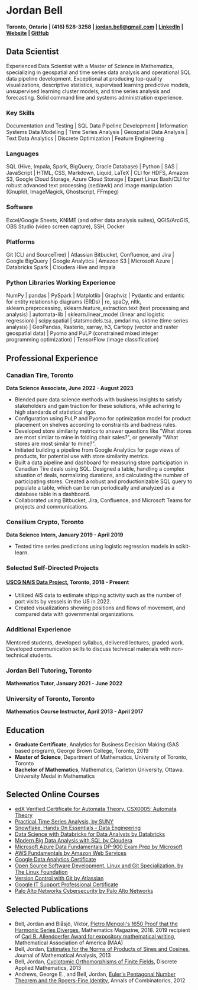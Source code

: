# Jordan Bell
**Toronto, Ontario | (416) 528-3258 | [jordan.bell@gmail.com](mailto:jordan.bell@gmail.com) | [LinkedIn](https://linkedin.com/in/jordanbell2357) | [Website](http://jordanbell.info) | [GitHub](https://github.com/jordanbell2357)**

## Data Scientist
Experienced Data Scientist with a Master of Science in Mathematics, specializing in geospatial and time series data analysis and operational SQL data pipeline development. Exceptional at producing top-quality visualizations, descriptive statistics, supervised learning predictive models, unsupervised learning cluster models, and time series analysis and forecasting. Solid command line and systems administration experience.

### Key Skills
Documentation and Testing | SQL Data Pipeline Development | Information Systems Data Modeling | Time Series Analysis | Geospatial Data Analysis | Text Data Analytics | Discrete Optimization | Feature Engineering

### Languages
SQL (Hive, Impala, Spark, BigQuery, Oracle Database) | Python | SAS | JavaScript | HTML, CSS, Markdown, Liquid, LaTeX | CLI for HDFS, Amazon S3, Google Cloud Storage, Azure Cloud Storage | Expert Linux Bash/CLI for robust advanced text processing (sed/awk) and image manipulation (Gnuplot, ImageMagick, Ghostscript, FFmpeg)

### Software
Excel/Google Sheets, KNIME (and other data analysis suites), QGIS/ArcGIS, OBS Studio (video screen capture), SSH, Docker

### Platforms
Git (CLI and SourceTree) | Atlassian Bitbucket, Confluence, and Jira | Google BigQuery | Google Analytics | Amazon S3 | Microsoft Azure | Databricks Spark | Cloudera Hive and Impala

### Python Libraries Working Experience
NumPy | pandas | PySpark | Matplotlib | Graphviz | Pydantic and erdantic for entity relationship diagrams (ERDs) | re, spaCy, nltk, sklearn.preprocessing, sklearn.feature_extraction.text (text processing and analysis) | automata-lib | sklearn.linear_model (linear and logistic regression) | scipy.spatial | statsmodels.tsa, pmdarima, sktime (time series analysis) | GeoPandas, Rasterio, xarray, h3, Cartopy (vector and raster geospatial data) | Pyomo and PuLP (constrained mixed integer programming optimization) | TensorFlow (image classification)

## Professional Experience

### Canadian Tire, Toronto
**Data Science Associate, June 2022 - August 2023**

- Blended pure data science methods with business insights to satisfy stakeholders and gain traction for these solutions, while adhering to high standards of statistical rigor.
- Configuration using PuLP and Pyomo for optimization model for product placement on shelves according to constraints and badness rules.
- Developed store similarity metrics to answer questions like "What stores are most similar to mine in folding chair sales?", or generally "What stores are most similar to mine?".
- Initiated building a pipeline from Google Analytics for page views of products, for potential use with store similarity metrics.
- Built a data pipeline and dashboard for measuring store participation in Canadian Tire deals using SQL. Designed a table, handling a complex situation of deals, normalizing durations, and calculating the number of participating stores. Created a robust and productionizable SQL query to populate a table, which can be run periodically and analyzed as a database table in a dashboard.
- Collaborated using Bitbucket, Jira, Confluence, and Microsoft Teams for projects and communications.


### Consilium Crypto, Toronto
**Data Science Intern, January 2019 - April 2019**

- Tested time series predictions using logistic regression models in scikit-learn.

### Selected Self-Directed Projects
#### [USCG NAIS Data Project](https://github.com/jordanbell2357/uscg-nais-data), Toronto, 2018 - Present

- Utilized AIS data to estimate shipping activity such as the number of port visits by vessels in the US in 2022.
- Created visualizations showing positions and flows of movement, and compared data with governmental organizations.

### Additional Experience
Mentored students, developed syllabus, delivered lectures, graded work. Developed communication skills to discuss technical materials with non-technical students.

### Jordan Bell Tutoring, Toronto
**Mathematics Tutor, January 2021 - June 2022**

### University of Toronto, Toronto
**Mathematics Course Instructor, April 2013 - April 2017**

## Education

- **Graduate Certificate**, Analytics for Business Decision Making (SAS based program), George Brown College, Toronto, 2019
- **Master of Science**, Department of Mathematics, University of Toronto, Toronto
- **Bachelor of Mathematics**, Mathematics, Carleton University, Ottawa. University Medal in Mathematics

## Selected Online Courses

- [edX Verified Certificate for Automata Theory. CSX0005: Automata Theory](https://courses.edx.org/certificates/4ad76d04e8fc418ab10daed7c7904299)
- [Practical Time Series Analysis, by SUNY](https://www.coursera.org/account/accomplishments/certificate/JF3E2ZYX7W4V)
- [Snowflake. Hands On Essentials - Data Engineering](https://www.credly.com/badges/76265419-c89e-4089-9dd1-1fb19cfc6271/linked_in_profile)
- [Data Science with Databricks for Data Analysts by Databricks](https://coursera.org/verify/specialization/42R9P8ZCMWJ6)
- [Modern Big Data Analysis with SQL by Cloudera](https://coursera.org/share/758c31b0eca67317d378432811a49eae)
- [Microsoft Azure Data Fundamentals DP-900 Exam Prep by Microsoft](https://coursera.org/share/3a9b0b2b40a9cbe9f257ca1000ea0271)
- [AWS Fundamentals by Amazon Web Services](https://coursera.org/share/add6daea4dd38b3d06e02647736c9481)
- [Google Data Analytics Certificate](https://www.credly.com/badges/edcdba60-5676-4202-91d0-aec1247fe104/linked_in_profile)
- [Open Source Software Development, Linux and Git Specialization, by The Linux Foundation](https://www.credly.com/badges/3ca0eef0-4775-4a38-bae5-c500e12a35cc/linked_in_profile)
- [Version Control with Git by Atlassian](https://coursera.org/share/6e44368590fe12674aa1f8e172719698)
- [Google IT Support Professional Certificate](https://coursera.org/share/ec054a74b0af3665bc1921683fcb1c55)
- [Palo Alto Networks Cybersecurity by Palo Alto Networks](https://coursera.org/share/2b4286e1772f2fd32fa89be409440459)


## Selected Publications
- Bell, Jordan and Blåsjö, Viktor, [Pietro Mengoli's 1650 Proof that the Harmonic Series Diverges](https://doi.org/10.1080/0025570X.2018.1506656), Mathematics Magazine, 2018. 2019 recipient of [Carl B. Allendoerfer Award for expository mathematical writing](https://www.maa.org/programs-and-communities/member-communities/maa-awards/writing-awards/carl-b-allendoerfer-awards), Mathematical Association of America (MAA)
- Bell, Jordan, [Estimates for the Norms of Products of Sines and Cosines](https://doi.org/10.1016/j.jmaa.2013.04.010), Journal of Mathematical Analysis, 2013
- Bell, Jordan, [Cyclotomic Orthomorphisms of Finite Fields](https://doi.org/10.1016/j.dam.2012.08.013), Discrete Applied Mathematics, 2013
- Andrews, George E., and Bell, Jordan, [Euler's Pentagonal Number Theorem and the Rogers-Fine Identity](https://doi.org/10.1007/s00026-012-0139-4), Annals of Combinatorics, 2012